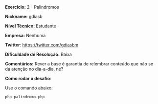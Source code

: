 
**Exercicio:** 2 - Palindromos

**Nickname:** gdiasb

**Nível Técnico:** Estudante

**Empresa:** Nenhuma

**Twitter**: https://twitter.com/gdiasbm

**Dificuldade de Resolução:** Baixa

**Comentários:** Rever a base é garantia de relembrar conteúdo que não se dá atenção no dia-a-dia, né?

**Como rodar o desafio**: 

Use o comando abaixo: 
```bash
php palindromo.php
```
